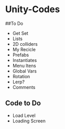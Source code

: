 # Unity-Codes

##To Do

- Get Set
- Lists
- 2D colliders
- My Recicle
- Prefabs
- Instantiates
- Menu Itens
- Global Vars
- Rotation
- Lerp?
- Comments


## Code to Do
- Load Level
- Loading Screen
